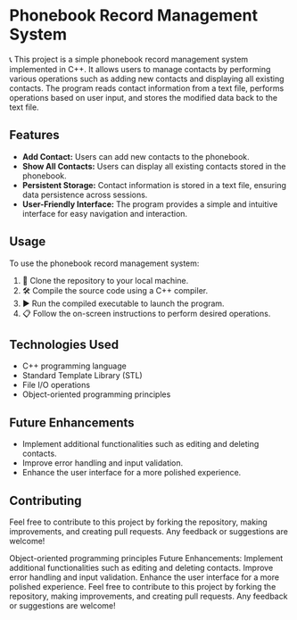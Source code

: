 # Phonebook Record Management System

📞 This project is a simple phonebook record management system implemented in C++. It allows users to manage contacts by performing various operations such as adding new contacts and displaying all existing contacts. The program reads contact information from a text file, performs operations based on user input, and stores the modified data back to the text file.

## Features
- **Add Contact:** Users can add new contacts to the phonebook.
- **Show All Contacts:** Users can display all existing contacts stored in the phonebook.
- **Persistent Storage:** Contact information is stored in a text file, ensuring data persistence across sessions.
- **User-Friendly Interface:** The program provides a simple and intuitive interface for easy navigation and interaction.

## Usage
To use the phonebook record management system:
1. 🔄 Clone the repository to your local machine.
2. 🛠️ Compile the source code using a C++ compiler.
3. ▶️ Run the compiled executable to launch the program.
4. 📋 Follow the on-screen instructions to perform desired operations.

## Technologies Used
- C++ programming language
- Standard Template Library (STL)
- File I/O operations
- Object-oriented programming principles

## Future Enhancements
- Implement additional functionalities such as editing and deleting contacts.
- Improve error handling and input validation.
- Enhance the user interface for a more polished experience.

## Contributing
Feel free to contribute to this project by forking the repository, making improvements, and creating pull requests. Any feedback or suggestions are welcome!

Object-oriented programming principles
Future Enhancements:
Implement additional functionalities such as editing and deleting contacts.
Improve error handling and input validation.
Enhance the user interface for a more polished experience.
Feel free to contribute to this project by forking the repository, making improvements, and creating pull requests. Any feedback or suggestions are welcome!
